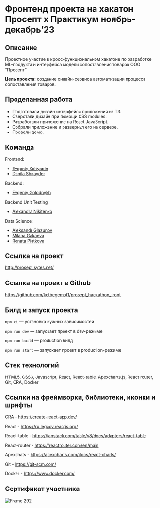 # Фронтенд проекта на хакатон Просепт х Практикум ноябрь-декабрь’23

## Описание
Проектное участие в кросс-функциональном хакатоне по разработке ML-продукта и интерфейса модели сопоставления товаров ООО “Просепт”

**Цель проекта:** создание онлайн-сервиса автоматизации процесса сопоставления товаров.

## Проделанная работа
- Подготовили дизайн интерфейса приложения из ТЗ.
- Сверстали дизайн при помощи CSS modules.
- Разработали приложение на React JavaScript.
- Собрали приложение и развернул его на сервере.
- Провели демо.
  
## Команда
Frontend:
- [Evgeniy Koltyapin](https://github.com/kotbegemot1)
- [Danila Shnayder](https://github.com/Shnd3r)
  
Backend:
- [Evgeniy Golodnykh](https://github.com/Evgeniy-Golodnykh)

Backend Unit Testing:
- [Alexandra Nikitenko](https://github.com/Aleksandri-A)

Data Science:
- [Aleksandr Glazunov](https://github.com/pzae)
- [Milana Gakaeva](https://t.me/m_gakaeva)
- [Renata Piatkova](https://t.me/renata_piatkova)

## Ссылка на проект

http://prosept.sytes.net/

## Ссылка на проект в Github

https://github.com/kotbegemot1/prosept_hackathon_front

## Билд и запуск проекта

`npm ci` — установка нужных зависимостей

`npm run dev` — запускает проект в dev-режиме

`npm run build` — production билд

`npm run start` — запускает проект в production-режиме

## Стек технологий

HTML5, CSS3, Javascript, React, React-table, Apexcharts.js, React router, Git, CRA, Docker

## Ссылки на фреймворки, библиотеки, иконки и шрифты

CRA - https://create-react-app.dev/

React - https://ru.legacy.reactjs.org/

React-table - https://tanstack.com/table/v8/docs/adapters/react-table

React-router - https://reactrouter.com/en/main

Apexchats - https://apexcharts.com/docs/react-charts/

Git - https://git-scm.com/

Docker - https://www.docker.com/

## Сертификат участника
![Frame 292](https://github.com/Shnd3r/prosept_hackathon_front/assets/116545792/799ace18-fbf9-40c2-960f-46540063bd0b)


